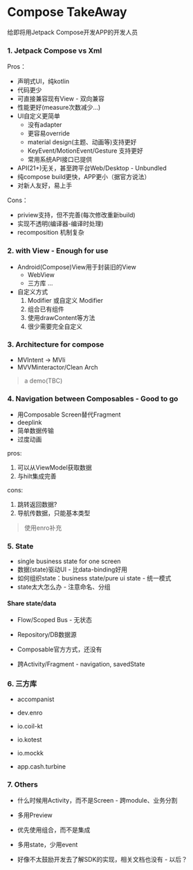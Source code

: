 # Compose TakeAway

给即将用Jetpack Compose开发APP的开发人员

### 1. Jetpack Compose vs Xml

Pros：

- 声明式UI，纯kotlin
- 代码更少
- 可直接兼容现有View - 双向兼容
- 性能更好(measure次数减少...)
- UI自定义更简单
  - 没有adapter
  - 更容易override
  - material design(主题、动画等)支持更好
  - KeyEvent/MotionEvent/Gesture 支持更好
  - 常用系统API接口已提供
- API(21+)无关，甚至跨平台Web/Desktop - Unbundled
- 纯compose build更快，APP更小（据官方说法）
- 对新人友好，易上手

Cons：

- priview支持，但不完善(每次修改重新build)
- 实现不透明(编译器-编译时处理)
- recomposition 机制复杂

### 2. with View - Enough for use

- Android(Compose)View用于封装旧的View
  - WebView
  - 三方库
  ...
- 自定义方式
  1. Modifier 或自定义 Modifier
  2. 组合已有组件
  3. 使用drawContent等方法
  4. 很少需要完全自定义

### 3. Architecture for compose

- MVIntent -> MVIi
- MVVMinteractor/Clean Arch

> a demo(TBC)

### 4. Navigation between Composables - Good to go

- 用Composable Screen替代Fragment
- deeplink
- 简单数据传输
- 过度动画

pros:

1. 可以从ViewModel获取数据
2. 与hilt集成完善

cons:

1. 跳转返回数据?
2. 导航传数据，只能基本类型

> 使用enro补充

### 5. State

- single business state for one screen
- 数据(state)驱动UI - 比data-binding好用
- 如何组织state：business state/pure ui state - 统一模式
- state太大怎么办 - 注意命名、分组

#### Share state/data

- Flow/Scoped Bus - 无状态
- Repository/DB数据源

- Composable官方方式，还没有
- 跨Activity/Fragment - navigation, savedState

### 6. 三方库

- accompanist
- dev.enro
- io.coil-kt

- io.kotest
- io.mockk
- app.cash.turbine

### 7. Others

- 什么时候用Activity，而不是Screen - 跨module、业务分割

- 多用Preview
- 优先使用组合，而不是集成
- 多用state，少用event
- 好像不太鼓励开发去了解SDK的实现，相关文档也没有 - 以后？

